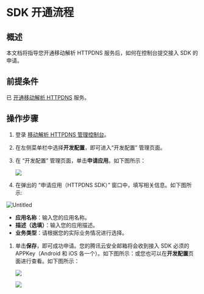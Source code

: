 # SDK 开通流程

## **概述**

本文档将指导您开通移动解析 HTTPDNS 服务后，如何在控制台提交接入 SDK 的申请。

## **前提条件**

已 [开通移动解析 HTTPDNS](https://intl.cloud.tencent.com/document/product/1130/44461) 服务。

## **操作步骤**

1. 登录 [移动解析 HTTPDNS 管理控制台](https://console.intl.cloud.tencent.com/httpdns)。
2. 在左侧菜单栏中选择**开发配置**，即可进入“开发配置” 管理页面。
3. 在 “开发配置” 管理页面，单击**申请应用**。如下图所示：
   
    ![](https://qcloudimg.tencent-cloud.cn/raw/0655a3817eb49867544a649cffee55b2.png)
    
4. 在弹出的 “申请应用（HTTPDNS SDK）” 窗口中，填写相关信息。如下图所示:

![Untitled](https://qcloudimg.tencent-cloud.cn/raw/13522e4e6e2a96915e514b8d1960b515.png)

- **应用名称**：输入您的应用名称。
- **描述（选填）**：输入您的应用描述。
- **业务类型**：请根据您的实际业务情况进行选择。
1. 单击**保存**，即可成功申请。您的腾讯云安全邮箱将会收到接入 SDK 必须的 APPKey（Android 和 iOS 各一个）。如下图所示：或您也可以在**开发配置**页面进行查看。如下图所示：
   
    ![](https://qcloudimg.tencent-cloud.cn/raw/cf9c549d38354ae45859694e5f6e3931.png)
    
    ![](https://qcloudimg.tencent-cloud.cn/raw/fbcc5ee8f8a63fa8f5aace5a93584bfe.png)
